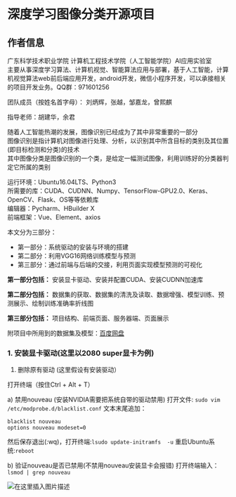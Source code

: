 # 深度学习图像分类开源项目

## 作者信息  
广东科学技术职业学院 计算机工程技术学院（人工智能学院）AI应用实验室  
主要从事深度学习算法、计算机视觉、智能算法应用与部署，基于人工智能，计算机视觉算法web前后端应用开发，android开发，微信小程序开发，可以承接相关的项目开发业务。QQ群：971601256

团队成员（按姓名首字母）：
刘炳辉，张越，邹嘉龙，曾熙麒

指导老师：胡建华，余君


随着人工智能热潮的发展，图像识别已经成为了其中非常重要的一部分  
图像识别是指计算机对图像进行处理、分析，以识别其中所含目标的类别及其位置(即目标检测和分类)的技术  
其中图像分类是图像识别的一个类，是给定一幅测试图像，利用训练好的分类器判定它所属的类别

运行环境：Ubuntu16.04LTS、Python3  
所需要的库：CUDA、CUDNN、Numpy、TensorFlow-GPU2.0、Keras、OpenCV、Flask、OS等等依赖库  
编辑器：Pycharm、HBuilder X  
前端框架：Vue、Element、axios

本文分为三部分：
- 第一部分：系统驱动的安装与环境的搭建
- 第二部分：利用VGG16网络训练模型与预测
- 第三部分：通过前端与后端的交接，利用页面实现模型预测的可视化

**第一部分包括：**
安装显卡驱动、安装并配置CUDA、安装CUDNN加速库

**第二部分包括：**
数据集的获取、数据集的清洗及读取、数据增强、模型训练、预测展示、绘制训练准确率折线图

**第三部分包括：**
项目结构、前端页面、服务器端、页面展示

附项目中所用到的数据集及模型：[百度网盘](https://pan.baidu.com/s/1kFfU5y_IZGhLvspIJzkaeQ)

### 1. 安装显卡驱动(这里以2080 super显卡为例)
 

 1. 删除原有驱动  (这里假设有安装驱动）
	
   打开终端（按住Ctrl + Alt + T）

	
a)  禁用nouveau  (安装NVIDIA需要把系统自带的驱动禁用)
	打开文件:  `sudo vim /etc/modprobe.d/blacklist.conf`
文本末尾追加：

	blacklist nouveau
	options nouveau modeset=0

然后保存退出(:wq)，打开终端:`lsudo update-initramfs  -u`
重启Ubuntu系统:`reboot`


b)  验证nouveau是否已禁用(不禁用nouveau安装显卡会报错)
打开终端输入：`lsmod | grep nouveau`

![在这里插入图片描述](https://img-blog.csdnimg.cn/20191218114819650.jpg)
